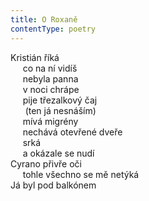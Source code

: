 ```yaml
---
title: O Roxaně
contentType: poetry
---
```


<section>

Kristián říká  
     co na ní vidíš  
     nebyla panna  
     v noci chrápe  
     pije třezalkový čaj  
      (ten já nesnáším)  
     mívá migrény  
     nechává otevřené dveře  
     srká  
     a okázale se nudí  
Cyrano přivře oči  
     tohle všechno se mě netýká  
Já byl pod balkónem

</section>

